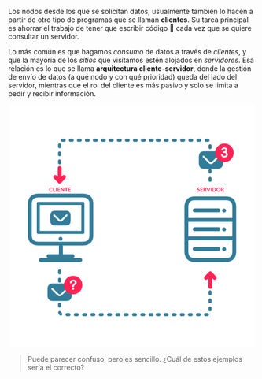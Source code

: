 Los nodos desde los que se solicitan datos, usualmente también lo hacen a partir de otro tipo de programas que se llaman **clientes**. Su tarea principal es ahorrar el trabajo de tener que escribir código :pencil: cada vez que se quiere consultar un servidor.

Lo más común es que hagamos _consumo_ de datos a través de _clientes_, y que la mayoría de los _sitios_ que visitamos estén alojados en _servidores_. Esa relación es lo que se llama **arquitectura cliente-servidor**, donde la gestión de envío de datos (a qué nodo y con qué prioridad) queda del lado del servidor, mientras que el rol del cliente es más pasivo y solo se limita a pedir y recibir información.

<center>
<img src="https://raw.githubusercontent.com/MumukiProject/mumuki-guia-text-aplicaciones-en-internet/master/images/ej4_2-01_1524152023977.png" alt="ej4_2-01_1524152023977.png" width="500px" height="auto">
</center>

> Puede parecer confuso, pero es sencillo.  ¿Cuál de estos ejemplos sería el correcto?
